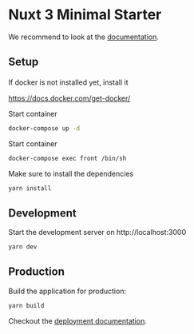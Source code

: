 # Nuxt 3 Minimal Starter

We recommend to look at the [documentation](https://v3.nuxtjs.org).

## Setup

If docker is not installed yet, install it　

https://docs.docker.com/get-docker/

Start container

```bash
docker-compose up -d
```

Start container

```bash
docker-compose exec front /bin/sh
```

Make sure to install the dependencies

```bash
yarn install
```

## Development
Start the development server on http://localhost:3000

```bash
yarn dev
```

## Production

Build the application for production:

```bash
yarn build
```

Checkout the [deployment documentation](https://v3.nuxtjs.org/docs/deployment).